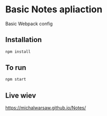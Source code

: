 # Basic Notes apliaction

Basic Webpack config

## Installation

```bash
npm install
```
## To run

```bash
npm start
```
## Live wiev
https://michalwarsaw.github.io/Notes/